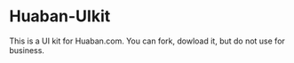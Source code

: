 Huaban-UIkit
============
This is a UI kit for Huaban.com. You can fork, dowload it, but do not use for business.
